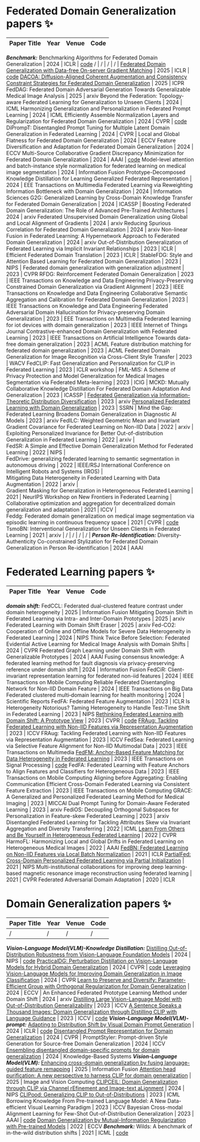 # Federated Domain Generalization papers ✨

| Paper Title | Year | Venue | Code |
| ----------- |:----:|:-----:|:----:|
**_Benchmark:_**
Benchmarking Algorithms for Federated Domain Generalization | 2024 | ICLR | [code](https://github.com/inouye-lab/feddg_benchmark)
/ | / | / | / |
[Federated Domain Generalization with Data-free On-server Gradient Matching](https://openreview.net/forum?id=8TERgu1Lb2) | 2025 | ICLR | [code](https://github.com/skydvn/fedomg)
[DACOA: Diffusion-Aligned Coherent Augmentation and Consistency Constraint Strategies for Federated Domain Generalization](https://link.springer.com/chapter/10.1007/978-3-031-78398-2_12) | 2025 | ICPR
FedDAG: Federated Domain Adversarial Generation Towards Generalizable Medical Image Analysis | 2025 | arxiv
Beyond the Federation: Topology-aware Federated Learning for Generalization to Unseen Clients | 2024 | ICML
Harmonizing Generalization and Personalization in Federated Prompt Learning | 2024 | ICML
Efficiently Assemble Normalization Layers and Regularization for Federated Domain Generalization | 2024 | CVPR | [code](https://github.com/lhkhiem28/gPerXAN?utm_source=catalyzex.com)
DiPrompT: Disentangled Prompt Tuning for Multiple Latent Domain Generalization in Federated Learning | 2024 | CVPR |
Local and Global Flatness for Federated Domain Generalization | 2024 | ECCV
Feature Diversification and Adaptation for Federated Domain Generalization | 2024 | ECCV
Multi-Source Collaborative Gradient Discrepancy Minimization for Federated Domain Generalization | 2024 | AAAI | [code](https://github.com/weiyikang/FedGM_torch)
Model-level attention and batch-instance style normalization for federated learning on medical image segmentation | 2024 | Information Fusion
Prototype-Decomposed Knowledge Distillation for Learning Generalized Federated Representation | 2024 | EEE Transactions on Multimedia 
Federated Learning via Reweighting Information Bottleneck with Domain Generalization | 2024 | Information Sciences
G2G: Generalized Learning by Cross-Domain Knowledge Transfer for Federated Domain Generalization | 2024 | ICASSP | 
Boosting Federated Domain Generalization: The Role of Advanced Pre-Trained Architectures | 2024 | arxiv
Federated Unsupervised Domain Generalization using Global and Local Alignment of Gradients | 2024 | arxiv
Reducing Spurious Correlation for Federated Domain Generalization | 2024 | arxiv
Non-linear Fusion in Federated Learning: A Hypernetwork Approach to Federated Domain Generalization | 2024 | arxiv
Out-of-Distribution Generalization of Federated Learning via Implicit Invariant Relationships | 2023 | ICLR |
Efficient Federated Domain Translation | 2023 | ICLR |
StableFDG: Style and Attention Based Learning for Federated Domain Generalization | 2023 | NIPS |
Federated domain generalization with generalization adjustment | 2023 | CVPR
RFDG: Reinforcement Federated Domain Generalization | 2023 | IEEE Transactions on Knowledge and Data Engineering
Privacy-Preserving Constrained Domain Generalization via Gradient Alignment | 2023 | IEEE Transactions on Knowledge and Data Engineering
Collaborative Semantic Aggregation and Calibration for Federated Domain Generalization | 2023 | IEEE Transactions on Knowledge and Data Engineering
Federated Adversarial Domain Hallucination for Privacy-preserving Domain Generalization | 2023 | EEE Transactions on Multimedia
Federated learning for iot devices with domain generalization | 2023 | IEEE Internet of Things Journal
Contrastive-enhanced Domain Generalization with Federated Learning | 2023 | IEEE Transactions on Artificial Intelligence
Towards data-free domain generalization | 2023 | ACML
Feature distribution matching for federated domain generalization | 2023 | ACML
Federated Domain Generalization for Image Recognition via Cross-Client Style Transfer | 2023 | WACV
FedCLIP: Fast Generalization and Personalization for CLIP in Federated Learning | 2023 | ICLR workshop | 
FML-MIS: A Scheme of Privacy Protection and Model Generalization for Medical Images Segmentation via Federated Meta-learning | 2023 | ICIG | 
MCKD: Mutually Collaborative Knowledge Distillation For Federated Domain Adaptation And Generalization | 2023 | ICASSP | 
[Federated Generalization via Information-Theoretic Distribution Diversification](https://openreview.net/forum?id=VRCh74Liu9) | 2023 | arxiv
[Personalized Federated Learning with Domain Generalization](https://papers.ssrn.com/sol3/papers.cfm?abstract_id=4612992) | 2023 | SSRN |
Mind the Gap: Federated Learning Broadens Domain Generalization in Diagnostic AI Models | 2023 | arxiv
FedILC: Weighted Geometric Mean and Invariant Gradient Covariance for Federated Learning on Non-IID Data | 2022 | arxiv | \
Exploiting Personalized Invariance for Better Out-of-distribution Generalization in Federated Learning | 2022 | arxiv | \
FedSR: A Simple and Effective Domain Generalization Method for Federated Learning | 2022 | NIPS | \
FedDrive: generalizing federated learning to semantic segmentation in autonomous driving | 2022 | IEEE/RSJ International Conference on Intelligent Robots and Systems (IROS) | \
Mitigating Data Heterogeneity in Federated Learning with Data Augmentation | 2022 | arxiv | \
Gradient Masking for Generalization in Heterogeneous Federated Learning | 2021 | NeurIPS Workshop on New Frontiers in Federated Learning | \
Collaborative optimization and aggregation for decentralized domain generalization and adaptation | 2021 | ICCV | \
Feddg: Federated domain generalization on medical image segmentation via episodic learning in continuous frequency space | 2021 | CVPR | [code](https://github.com/liuquande/FedDG-ELCFS)
TsmoBN: Interventional Generalization for Unseen Clients in Federated Learning | 2021 | arxiv |
/ | / | / | / |
**_Person Re-Identification:_**
Diversity-Authenticity Co-constrained Stylization for Federated Domain Generalization in Person Re-identification | 2024 | AAAI

# Federated Learning papers ✨
| Paper Title | Year | Venue | Code |
| ------------- | ------------- | ------------- | ------------- |
**_domain shift:_**
FedCCL: Federated dual-clustered feature contrast under domain heterogeneity | 2025 | Information Fusion
Mitigating Domain Shift in Federated Learning via Intra- and Inter-Domain Prototypes | 2025 | arxiv
Federated Learning with Domain Shift Eraser | 2025 | arxiv
Fed-CO2: Cooperation of Online and Offline Models for Severe Data Heterogeneity in Federated Learning | 2024 | NIPS
Think Twice Before Selection: Federated Evidential Active Learning for Medical Image Analysis with Domain Shifts | 2024 | CVPR
Federated Graph Learning under Domain Shift with Generalizable Prototypes | 2024 | AAAI
Fusing consensus knowledge: A federated learning method for fault diagnosis via privacy-preserving reference under domain shift | 2024 | Information Fusion 
FedCiR: Client-invariant representation learning for federated non-iid features | 2024 | IEEE Transactions on Mobile Computing
Reliable Federated Disentangling Network for Non-IID Domain Feature | 2024 | IEEE Transactions on Big Data
Federated clustered multi‑domain learning for health monitoring | 2024 | Scientific Reports
FedFA: Federated Feature Augmentation | 2023 | ICLR
Is Heterogeneity Notorious? Taming Heterogeneity to Handle Test-Time Shift in Federated Learning | 2023 | NIPS
[Rethinking Federated Learning with Domain Shift: A Prototype View](https://ieeexplore.ieee.org/abstract/document/10203389) | 2023 | CVPR | [code](https://github.com/WenkeHuang/RethinkFL?utm_source=catalyzex.com)
[FRAug: Tackling Federated Learning with Non-IID Features via Representation Augmentation](https://openaccess.thecvf.com/content/ICCV2023/html/Chen_FRAug_Tackling_Federated_Learning_with_Non-IID_Features_via_Representation_Augmentation_ICCV_2023_paper.html) | 2023 | ICCV
FRAug: Tackling Federated Learning with Non-IID Features via Representation Augmentation | 2023 | ICCV
FedSea: Federated Learning via Selective Feature Alignment for Non-IID Multimodal Data | 2023 | IEEE Transactions on Multimedia
[FedFM: Anchor-Based Feature Matching for Data Heterogeneity in Federated Learning](https://ieeexplore.ieee.org/abstract/document/10286439) | 2023 | IEEE Transactions on Signal Processing | [code](https://github.com/rui-ye/FedFM/tree/main)
FedFA: Federated Learning with Feature Anchors to Align Features and Classifiers for Heterogeneous Data | 2023 | IEEE Transactions on Mobile Computing
Aligning before Aggregating: Enabling Communication Efficient Cross-Domain Federated Learning via Consistent Feature Extraction | 2023 | IEEE Transactions on Mobile Computing
GRACE: A Generalized and Personalized Federated Learning Method for Medical Imaging | 2023 | MICCAI
Dual Prompt Tuning for Domain-Aware Federated Learning | 2023 | arxiv
FediOS: Decoupling Orthogonal Subspaces for Personalization in Feature-skew Federated Learning | 2023 | arxiv
Disentangled Federated Learning for Tackling Attributes Skew via Invariant Aggregation and Diversity Transferring | 2022 | ICML
[Learn From Others and Be Yourself in Heterogeneous Federated Learning](https://openaccess.thecvf.com/content/CVPR2022/html/Huang_Learn_From_Others_and_Be_Yourself_in_Heterogeneous_Federated_Learning_CVPR_2022_paper.html) | 2022 | CVPR
HarmoFL: Harmonizing Local and Global Drifts in Federated Learning on Heterogeneous Medical Images | 2022 | AAAI
[FedBN: Federated Learning on Non-IID Features via Local Batch Normalization](https://openreview.net/forum?id=6YEQUn0QICG) | 2021 | ICLR
[PartialFed: Cross-Domain Personalized Federated Learning via Partial Initialization](https://proceedings.neurips.cc/paper/2021/hash/c429429bf1f2af051f2021dc92a8ebea-Abstract.html) | 2021 | NIPS 
Multi-institutional collaborations for improving deep learning-based magnetic resonance image reconstruction using federated learning | 2021 | CVPR
Federated Adversarial Domain Adaptation | 2020 | ICLR


# Domain Generalization papers ✨
| Paper Title | Year | Venue | Code |
| ------------- | ------------- | ------------- | ------------- |
/ | / | / | / |
**_Vision-Language Model(VLM)-Knowledge Distillation:_**
[Distilling Out-of-Distribution Robustness from Vision-Language Foundation Models](https://proceedings.neurips.cc/paper_files/paper/2023/hash/67f30132d98e758f7b4e28c36091d86e-Abstract-Conference.html) | 2024 | NIPS | [code](https://github.com/lapisrocks/DiscreteAdversarialDistillation?utm_source=catalyzex.com)
[PracticalDG: Perturbation Distillation on Vision-Language Models for Hybrid Domain Generalization](https://openaccess.thecvf.com/content/CVPR2024/html/Chen_PracticalDG_Perturbation_Distillation_on_Vision-Language_Models_for_Hybrid_Domain_Generalization_CVPR_2024_paper.html) | 2024 | CVPR | [code](https://github.com/znchen666/HDG?utm_source=catalyzex.com)
[Leveraging Vision-Language Models for Improving Domain Generalization in Image Classification](https://openaccess.thecvf.com/content/CVPR2024/html/Addepalli_Leveraging_Vision-Language_Models_for_Improving_Domain_Generalization_in_Image_Classification_CVPR_2024_paper.html) | 2024 | CVPR
[Learn to Preserve and Diversify: Parameter-Efficient Group with Orthogonal Regularization for Domain Generalization](https://link.springer.com/chapter/10.1007/978-3-031-72983-6_12) | 2024 | ECCV | 
An Enhanced Federated Prototype Learning Method under Domain Shift | 2024 | arxiv
[Distilling Large Vision-Language Model with Out-of-Distribution Generalizability](https://openaccess.thecvf.com/content/ICCV2023/html/Li_Distilling_Large_Vision-Language_Model_with_Out-of-Distribution_Generalizability_ICCV_2023_paper.html) | 2023 | ICCV
[A Sentence Speaks a Thousand Images: Domain Generalization through Distilling CLIP with Language Guidance](https://openaccess.thecvf.com/content/ICCV2023/html/Huang_A_Sentence_Speaks_a_Thousand_Images_Domain_Generalization_through_Distilling_ICCV_2023_paper.html) | 2023 | ICCV | [code](https://github.com/WisconsinAIVision/RISE?utm_source=catalyzex.com)
**_Vision-Language Model(VLM)-prompt:_**
[Adapting to Distribution Shift by Visual Domain Prompt Generation](https://openreview.net/forum?id=sSaN4gxuEf) | 2024 | ICLR | [code](https://chi-chi-zx.github.io/VDPG_ICLR24/)
[Disentangled Prompt Representation for Domain Generalization](https://openaccess.thecvf.com/content/CVPR2024/html/Cheng_Disentangled_Prompt_Representation_for_Domain_Generalization_CVPR_2024_paper.html) | 2024 | CVPR |
PromptStyler: Prompt-driven Style Generation for Source-free Domain Generalization | 2024 | ICCV
[Ensembling disentangled domain-specific prompts for domain generalization](https://www.sciencedirect.com/science/article/pii/S0950705124009924) | 2024 | Knowledge-Based Systems
**_Vision-Language Model(VLM):_**
[Enhancing cross-domain generalization by fusing language-guided feature remapping](https://www.sciencedirect.com/science/article/pii/S1566253525001022) | 2025 | Information Fusion
[Attention head purification: A new perspective to harness CLIP for domain generalization](https://www.sciencedirect.com/science/article/pii/S026288562500099X) | 2025 | Image and Vision Computing
[CLIPCEIL: Domain Generalization through CLIP via Channel rEfinement and Image-text aLignment](https://proceedings.neurips.cc/paper_files/paper/2024/hash/080be5eb7e887319ff30c792c2cbc28c-Abstract-Conference.html) | 2024 | NIPS
[CLIPood: Generalizing CLIP to Out-of-Distributions](https://proceedings.mlr.press/v202/shu23a.html) | 2023 | ICML
Borrowing Knowledge From Pre-trained Language Model: A New Data-efficient Visual Learning Paradigm | 2023 | ICCV
Bayesian Cross-modal Alignment Learning for Few-Shot Out-of-Distribution Generalization | 2023 | AAAI | [code](https://github.com/LinLLLL/BayesCAL)
[Domain Generalization by Mutual-Information Regularization with Pre-trained Models](https://link.springer.com/chapter/10.1007/978-3-031-20050-2_26) | 2022 | ECCV
**_Benchmark:_**
Wilds: A benchmark of in-the-wild distribution shifts | 2021 | ICML | [code](https://github.com/p-lambda/wilds)
